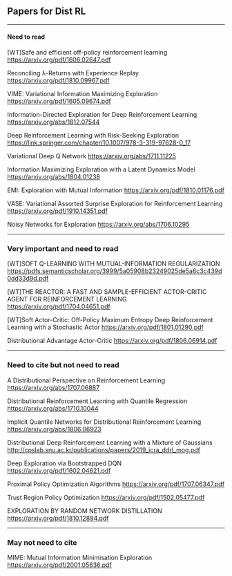 ## Papers for Dist RL
---
#### Need to read

[WT]Safe and efficient off-policy reinforcement learning
https://arxiv.org/pdf/1606.02647.pdf

Reconciling λ-Returns with Experience Replay
https://arxiv.org/pdf/1810.09967.pdf

VIME: Variational Information Maximizing Exploration
https://arxiv.org/pdf/1605.09674.pdf

Information-Directed Exploration for Deep Reinforcement Learning
https://arxiv.org/abs/1812.07544

Deep Reinforcement Learning with Risk-Seeking Exploration
https://link.springer.com/chapter/10.1007/978-3-319-97628-0_17

Variational Deep Q Network
https://arxiv.org/abs/1711.11225

Information Maximizing Exploration with a Latent Dynamics Model
https://arxiv.org/abs/1804.01238

EMI: Exploration with Mutual Information
https://arxiv.org/pdf/1810.01176.pdf

VASE: Variational Assorted Surprise Exploration for Reinforcement Learning
https://arxiv.org/pdf/1910.14351.pdf

Noisy Networks for Exploration
https://arxiv.org/abs/1706.10295


---
### Very important and need to read
[WT]SOFT Q-LEARNING WITH MUTUAL-INFORMATION REGULARIZATION
https://pdfs.semanticscholar.org/3999/5a05908b23249025de5a6c3c439d0dd33d9d.pdf

[WT]THE REACTOR: A FAST AND SAMPLE-EFFICIENT ACTOR-CRITIC AGENT FOR REINFORCEMENT LEARNING
https://arxiv.org/pdf/1704.04651.pdf

[WT]Soft Actor-Critic: Off-Policy Maximum Entropy Deep Reinforcement Learning with a Stochastic Actor
https://arxiv.org/pdf/1801.01290.pdf

Distributional Advantage Actor-Critic
https://arxiv.org/pdf/1806.06914.pdf

---
### Need to cite but not need to read

A Distributional Perspective on Reinforcement Learning
https://arxiv.org/abs/1707.06887

Distributional Reinforcement Learning with Quantile Regression
https://arxiv.org/abs/1710.10044

Implicit Quantile Networks for Distributional Reinforcement Learning
https://arxiv.org/abs/1806.06923

Distributional Deep Reinforcement Learning with a Mixture of Gaussians
http://cpslab.snu.ac.kr/publications/papers/2019_icra_ddrl_mog.pdf

Deep Exploration via Bootstrapped DQN
https://arxiv.org/pdf/1602.04621.pdf

Proximal Policy Optimization Algorithms
https://arxiv.org/pdf/1707.06347.pdf

Trust Region Policy Optimization
https://arxiv.org/pdf/1502.05477.pdf

EXPLORATION BY RANDOM NETWORK DISTILLATION
https://arxiv.org/pdf/1810.12894.pdf

---
### May not need to cite

MIME: Mutual Information Minimisation Exploration
https://arxiv.org/pdf/2001.05636.pdf

